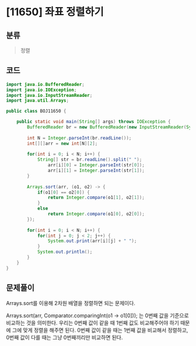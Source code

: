 # [11650] 좌표 정렬하기

## 분류
> 정렬

## 코드
```java
import java.io.BufferedReader;
import java.io.IOException;
import java.io.InputStreamReader;
import java.util.Arrays;

public class BOJ11650 {

	public static void main(String[] args) throws IOException {
		BufferedReader br = new BufferedReader(new InputStreamReader(System.in));
		
		int N = Integer.parseInt(br.readLine());
		int[][]arr = new int[N][2];
		
		for(int i = 0; i < N; i++) {
			String[] str = br.readLine().split(" ");
				arr[i][0] = Integer.parseInt(str[0]);
				arr[i][1] = Integer.parseInt(str[1]);
		}
		
		Arrays.sort(arr, (o1, o2) -> {
			if(o1[0] == o2[0]) {
				return Integer.compare(o1[1], o2[1]);
			}
			else
				return Integer.compare(o1[0], o2[0]);
		});
		
		for(int i = 0; i < N; i++) {
			for(int j = 0; j < 2; j++) {
				System.out.print(arr[i][j] + " ");
			}
			System.out.println();
		}
	}
}
```

## 문제풀이

Arrays.sort를 이용해 2차원 배열을 정렬하면 되는 문제이다.

Arrays.sort(arr, Comparator.comparingInt(o1 -> o1[0])); 는 0번째 값을 기준으로 비교하는 것을 의미한다. 우리는 0번째 값이 같을 때 1번째 값도 비교해주어야 하기 때문에 그에 맞게 정렬을 해주면 된다. 0번째 값이 같을 때는 1번째 값을 비교해서 정렬하고, 0번째 값이 다를 때는 그냥 0번째끼리만 비교하면 된다.